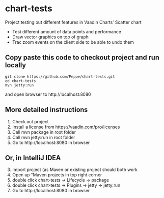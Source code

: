 # chart-tests

Project testing out different features in Vaadin Charts' Scatter chart
- Test different amount of data points and performance
- Draw vector graphics on top of graph
- Trac zoom events on the client side to be able to undo them

## Copy paste this code to checkout project and run locally
```
git clone https://github.com/Peppe/chart-tests.git
cd chart-tests
mvn jetty:run
```
and open browser to http://localhost:8080

## More detailed instructions

1. Check out project
2. Install a license from https://vaadin.com/pro/licenses
3. Call mvn package in root folder
4. Call mvn jetty:run in root folder
5. Go to http://localhost:8080 in browser

## Or, in IntelliJ IDEA
3. Import project (as Maven or existing project should both work
4. Open up "Maven projects in top right corner
5. double click chart-tests -> Lifecycle -> package
6. double click chart-tests -> Plugins -> jetty -> jetty:run
7. Go to http://localhost:8080 in browser
